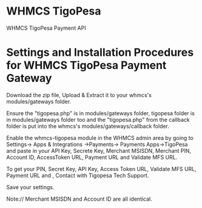 # WHMCS TigoPesa
  WHMCS TigoPesa Payment  API
  
# Settings and Installation Procedures for WHMCS TigoPesa Payment Gateway


Download the zip file, Upload & Extract it to your whmcs's modules/gateways folder.

Ensure the "tigopesa.php" is in modules/gateways folder, tigopesa folder is in modules/gateways folder too and the "tigopesa.php" from the callback folder is put into the whmcs's modules/gateways/callback folder.

Enable the whmcs-tigopesa module in the WHMCS admin area by going to Settings-> Apps & Integrations ->Payments-> Payments Apps->TigoPesa and paste in your API Key, Secrete Key, Merchant MSISDN, Merchant PIN, Account ID, AccessToken URL, Payment URL and Validate MFS URL.

To get your PIN, Secret Key, API Key, Access Token URL, Validate MFS URL, Payment URL and , Contact with Tigopesa Tech Support.

Save your settings.

Note:// Merchant MSISDN and Account ID are all identical.



